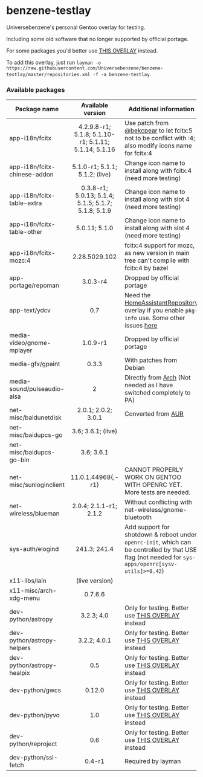 # benzene-testlay
Universebenzene's personal Gentoo overlay for testing.

Including some old software that no longer supported by official portage.

For some packages you'd better use [THIS OVERLAY](https://github.com/Universebenzene/benzene-overlay) instead.

To add this overlay, just run `layman -o https://raw.githubusercontent.com/Universebenzene/benzene-testlay/master/repositories.xml -f -a benzene-testlay`.

### Available packages

Package name | Available version | Additional information
------------ | :---------------: | ----------------------
app-i18n/fcitx               | 4.2.9.8-r1; 5.1.8; 5.1.10-r1; 5.1.11; 5.1.14; 5.1.16 | Use patch from [@bekcpear](https://github.com/bekcpear) to let fcitx:5 not to be conflict with :4; also modify icons name for fcitx:4
app-i18n/fcitx-chinese-addon | 5.1.0-r1; 5.1.1; 5.1.2; (live)                       | Change icon name to install along with fcitx:4 (need more testing)
app-i18n/fcitx-table-extra   | 0.3.8-r1; 5.0.13; 5.1.4; 5.1.5; 5.1.7; 5.1.8; 5.1.9  | Change icon name to install along with slot 4 (need more testing)
app-i18n/fcitx-table-other   | 5.0.11; 5.1.0                                        | Change icon name to install along with slot 4 (need more testing)
app-i18n/fcitx-mozc:4        | 2.28.5029.102                                        | fcitx:4 support for mozc, as new version in main tree can't compile with fcitx:4 by bazel
app-portage/repoman          | 3.0.3-r4                                             | Dropped by official portage
app-text/ydcv                | 0.7                                                  | Need the [HomeAssistantRepository](https://git.edevau.net/onkelbeh/HomeAssistantRepository) overlay if you enable `pkg-info` use. Some other issues [here](https://forums.gentoo.org/viewtopic-p-8352006.html)
media-video/gnome-mplayer    | 1.0.9-r1                                             | Dropped by official portage
media-gfx/gpaint             | 0.3.3                                                | With patches from Debian
media-sound/pulseaudio-alsa  | 2                                                    | Directly from [Arch](https://www.archlinux.org/packages/extra/any/pulseaudio-alsa) (Not needed as I have switched completely to PA)
net-misc/baidunetdisk        | 2.0.1; 2.0.2; 3.0.1                                  | Converted from [AUR](https://aur.archlinux.org/packages/baidunetdisk-bin)
net-misc/baidupcs-go         | 3.6; 3.6.1; (live)                                   |
net-misc/baidupcs-go-bin     | 3.6; 3.6.1                                           |
net-misc/sunloginclient      | 11.0.1.44968{,-r1}                                   | CANNOT PROPERLY WORK ON GENTOO WITH OPENRC YET. More tests are needed.
net-wireless/blueman         | 2.0.4; 2.1.1-r1; 2.1.2                               | Without conflicting with net-wireless/gnome-bluetooth
sys-auth/elogind             | 241.3; 241.4                                         | Add support for shotdown & reboot under `openrc-init`, which can be controlled by that USE flag (not needed for `sys-apps/openrc[sysv-utils]>=0.42`)
x11-libs/lain                | (live version)                                       |
x11-misc/arch-xdg-menu       | 0.7.6.6                                              |
dev-python/astropy           | 3.2.3; 4.0                                           | Only for testing. Better use [THIS OVERLAY](https://github.com/Universebenzene/benzene-overlay#benzene-overlay) instead
dev-python/astropy-helpers   | 3.2.2; 4.0.1                                         | Only for testing. Better use [THIS OVERLAY](https://github.com/Universebenzene/benzene-overlay#benzene-overlay) instead
dev-python/astropy-healpix   | 0.5                                                  | Only for testing. Better use [THIS OVERLAY](https://github.com/Universebenzene/benzene-overlay#benzene-overlay) instead
dev-python/gwcs              | 0.12.0                                               | Only for testing. Better use [THIS OVERLAY](https://github.com/Universebenzene/benzene-overlay#benzene-overlay) instead
dev-python/pyvo              | 1.0                                                  | Only for testing. Better use [THIS OVERLAY](https://github.com/Universebenzene/benzene-overlay#benzene-overlay) instead
dev-python/reproject         | 0.6                                                  | Only for testing. Better use [THIS OVERLAY](https://github.com/Universebenzene/benzene-overlay#benzene-overlay) instead
dev-python/ssl-fetch         | 0.4-r1                                               | Required by layman

